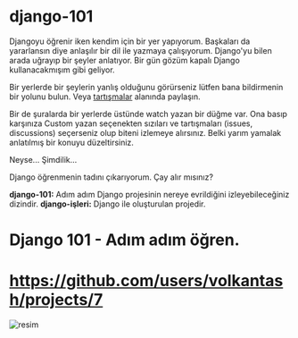 # django-101
Djangoyu öğrenir iken kendim için bir yer yapıyorum. Başkaları da yararlansın diye anlaşılır bir dil ile yazmaya çalışıyorum. Django'yu bilen arada uğrayıp bir şeyler anlatıyor. Bir gün gözüm kapalı Django kullanacakmışım gibi geliyor. 

Bir yerlerde bir şeylerin yanlış olduğunu görürseniz lütfen bana bildirmenin bir yolunu bulun. Veya [tartışmalar](https://github.com/volkantash/django-101/discussions) alanında paylaşın.

Bir de şuralarda bir yerlerde üstünde watch yazan bir düğme var. Ona basıp karşınıza Custom yazan seçenekten sızıları ve tartışmaları (issues, discussions) seçerseniz olup biteni izlemeye alırsınız. Belki yarım yamalak anlatılmış bir konuyu düzeltirsiniz. 

Neyse... Şimdilik...

Django öğrenmenin tadını çıkarıyorum. Çay alır mısınız?

**django-101:** Adım adım Django projesinin nereye evrildiğini izleyebileceğiniz dizindir.
**django-işleri:** Django ile oluşturulan projedir.

#  Django 101 - Adım adım öğren.
# https://github.com/users/volkantash/projects/7 
![resim](https://github.com/volkantash/django-101/assets/25375593/9e4a4c59-f23a-4274-bc49-8d76e7e787fd)

